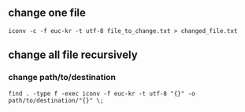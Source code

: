 ## change one file

    iconv -c -f euc-kr -t utf-8 file_to_change.txt > changed_file.txt

## change all file recursively
### change path/to/destination
    find . -type f -exec iconv -f euc-kr -t utf-8 "{}" -o path/to/destination/"{}" \;
